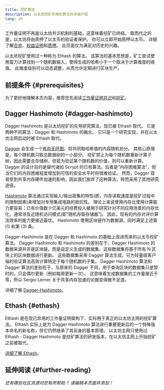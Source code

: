 ```yaml
---
title: 挖矿算法
description: 以太坊挖矿所用的算法的详细介绍
lang: zh
---
```


<InfoBanner emoji=":wave:">
工作量证明不再是以太坊共识机制的基础，这意味着挖矿已终结。 取而代之的是，以太坊将由质押了以太币的验证者保护。 你可以立即开始质押以太币。 详细了解<a href='/upgrades/merge/'>合并</a>、<a href='/developers/docs/consensus-mechanisms/pos/'>权益证明</a>和<a href='/staking/'>质押</a>。 此页面仅为满足对历史的兴趣。
</InfoBanner>

以太坊挖矿使用过一种称为 Ethash 的算法。 该算法的基本思想是，矿工尝试使用蛮力计算找到一个随机数输入，使得生成的哈希小于一个取决于计算难度的阈值。 此难度级别可以动态调整，从而允许定期进行区块生产。

## 前提条件 {#prerequisites}

为了更好地理解本页内容，推荐您先阅读[工作量证明共识](/developers/docs/consensus-mechanisms/pow)和[挖矿](/developers/docs/consensus-mechanisms/pow/mining)。

## Dagger Hashimoto {#dagger-hashimoto}

Dagger Hashimoto 是以太坊挖矿的先导研究算法，现已被 Ethash 取代。 它是两种不同算法：Dagger 和 Hashimoto 的融合。 它只是一个研究实现，并在以太坊主网启动时被 Ethash 取代。

[Dagger](http://www.hashcash.org/papers/dagger.html) 会生成一个[有向无环图](https://en.wikipedia.org/wiki/Directed_acyclic_graph)，将共同取哈希值的内容随机划分。 其核心原理是，每个随机数只取总数据树的一小部分。 挖矿禁止为每个随机数重新计算子树，因此需要总存储树，但若为验证某个随机数的价值，则可以重新计算。 Dagger 的设计目的是替代诸如 Scrypt 的已有算法。后者是“内存困难算法”，但当它们的内存困难程度增加到可信的安全水平时将很难验证。 然而，Dagger 容易受到共享内存硬件加速的影响，因此我们放弃了这种算法，转而采用了其他研究途径。

[Hashimoto](http://diyhpl.us/%7Ebryan/papers2/bitcoin/meh/hashimoto.pdf) 算法通过实现输入/输出密集的特性(即，内存读取速度是挖矿过程中的限制因素)来增加对专用集成电路的抵抗性。 理论上来说使用内存比使用计算能力更容易；已有价值数十亿美元的经费投入被用于研究针对不同应用场景的内存优化，通常涉及近随机访问模式(即“随机存取存储器”)。 因此，现有的内存对评价算法效率的能力更接近最优。 Hashimoto 使用区块链作为数据源，同时满足上述第 (1) 和第 (3) 条。

Dagger-Hashimoto 是在 Dagger 和 Hashimoto 的基础上改进而来的以太币挖矿算法。 Dagger Hashimoto 和 Hashimoto 的差别在于，Dagger Hashimoto 的数据来源并非是区块链，而是自定义生成的数据集，这些数据集将基于所有 N 区块上的区块数据进行更新。 这些数据集采用 Dagger 算法生成，可为轻量级客户端的验证算法高效计算特定于每个随机数的子集。 Dagger Hashimoto 算法和 Dagger 算法的差别在于，与原来的 Dagger 不同，用于查询区块的数据集只是暂时的，只会偶尔更新（例如每周更新一次）。 这意味着生成数据集的工作量接近于零，所以 Sergio Lerner 关于共享内存加速的论据变得微不足道。

详细了解 [Dagger-Hashimoto](/developers/docs/consensus-mechanisms/pow/mining-algorithms/dagger-hashimoto)。

## Ethash {#ethash}

Ethash 是在现已弃用的工作量证明架构下，实际用于真正的以太坊主网的挖矿算法。 Ethash 实际上是为 Dagger Hashimoto 算法进行重要更新后的一个特殊版本命名的新名称，但它仍然继承了其前身的基本原理。 以太坊主网只使用过 Ethash - Dagger Hashimoto 是挖矿算法的研发版本，在以太坊主网上开始挖矿之前被取代。

[详细了解 Ethash](/developers/docs/consensus-mechanisms/pow/mining-algorithms/ethash)。

## 延伸阅读 {#further-reading}

_还有哪些社区资源对您有所帮助？ 请编辑本页面并添加！_
